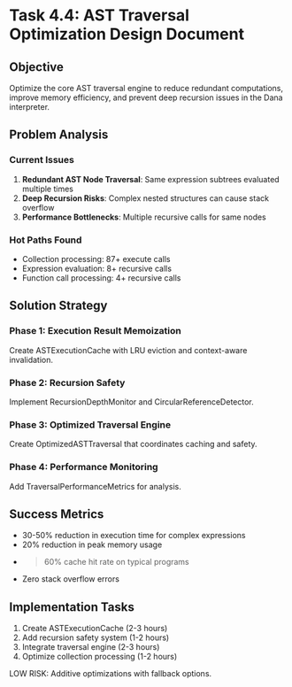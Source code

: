 # Task 4.4: AST Traversal Optimization Design Document

## Objective
Optimize the core AST traversal engine to reduce redundant computations, improve memory efficiency, and prevent deep recursion issues in the Dana interpreter.

## Problem Analysis

### Current Issues
1. **Redundant AST Node Traversal**: Same expression subtrees evaluated multiple times
2. **Deep Recursion Risks**: Complex nested structures can cause stack overflow  
3. **Performance Bottlenecks**: Multiple recursive calls for same nodes

### Hot Paths Found
- Collection processing: 87+ execute calls
- Expression evaluation: 8+ recursive calls  
- Function call processing: 4+ recursive calls

## Solution Strategy

### Phase 1: Execution Result Memoization
Create ASTExecutionCache with LRU eviction and context-aware invalidation.

### Phase 2: Recursion Safety
Implement RecursionDepthMonitor and CircularReferenceDetector.

### Phase 3: Optimized Traversal Engine  
Create OptimizedASTTraversal that coordinates caching and safety.

### Phase 4: Performance Monitoring
Add TraversalPerformanceMetrics for analysis.

## Success Metrics
- 30-50% reduction in execution time for complex expressions
- 20% reduction in peak memory usage
- >60% cache hit rate on typical programs
- Zero stack overflow errors

## Implementation Tasks
1. Create ASTExecutionCache (2-3 hours)
2. Add recursion safety system (1-2 hours)
3. Integrate traversal engine (2-3 hours) 
4. Optimize collection processing (1-2 hours)

LOW RISK: Additive optimizations with fallback options. 